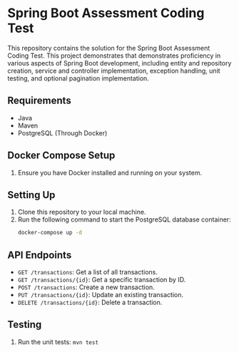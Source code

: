# Spring Boot Assessment Coding Test

This repository contains the solution for the Spring Boot Assessment Coding Test. This project demonstrates that demonstrates proficiency in various aspects of Spring Boot development, including entity and repository creation, service and controller implementation, exception handling, unit testing, and optional pagination implementation.

## Requirements

- Java 
- Maven
- PostgreSQL (Through Docker)

## Docker Compose Setup

1. Ensure you have Docker installed and running on your system.
 
## Setting Up

1. Clone this repository to your local machine.
2. Run the following command to start the PostgreSQL database container:
   ```bash
   docker-compose up -d

## API Endpoints

- `GET /transactions`: Get a list of all transactions.
- `GET /transactions/{id}`: Get a specific transaction by ID.
- `POST /transactions`: Create a new transaction.
- `PUT /transactions/{id}`: Update an existing transaction.
- `DELETE /transactions/{id}`: Delete a transaction.

## Testing

1. Run the unit tests: `mvn test`
